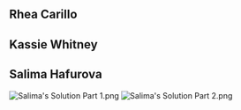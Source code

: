 ## Rhea Carillo

## Kassie Whitney

## Salima Hafurova
![Salima's Solution Part 1.png](../PersonalAssignment/Hafurovas/src/Salima%27s%20Solution%20Part%201.png)
![Salima's Solution Part 2.png](../PersonalAssignment/Hafurovas/src/Salima%27s%20Solution%20Part%202.png)